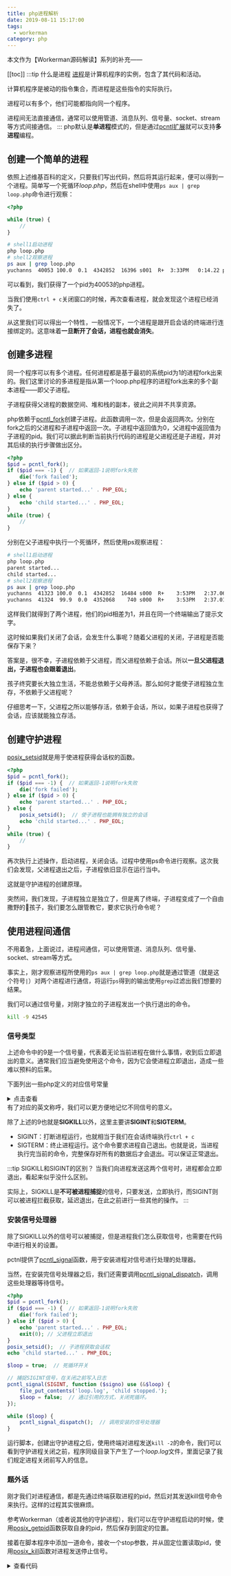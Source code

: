 ```yaml
---
title: php进程解析
date: 2019-08-11 15:17:00
tags:
  - workerman
category: php
---
```

本文作为【Workerman源码解读】系列的补充——
<!-- more -->
[[toc]]
:::tip 什么是进程
[进程](https://en.wikipedia.org/wiki/Process_(computing))是计算机程序的实例，包含了其代码和活动。

计算机程序是被动的指令集合，而进程是这些指令的实际执行。

进程可以有多个，他们可能都指向同一个程序。

进程间无法直接通信，通常可以使用管道、消息队列、信号量、socket、stream等方式间接通信。
:::
php默认是**单进程**模式的，但是通过[pcntl扩展](https://www.php.net/manual/zh/book.pcntl.php)就可以支持**多进程**编程。
## 创建一个简单的进程
依照上述维基百科的定义，只要我们写出代码，然后将其运行起来，便可以得到一个进程。简单写一个死循环*loop.php*，然后在shell中使用`ps aux | grep loop.php`命令进行观察：
```php
<?php

while (true) {
    //
}
```

```sh
# shell1启动进程
php loop.php
# shell2观察进程
ps aux | grep loop.php
yuchanns  40053 100.0  0.1  4342852  16396 s001  R+  3:33PM   0:14.22 php loop.php
```
可以看到，我们获得了一个pid为40053的php进程。

当我们使用`ctrl + c`关闭窗口的时候，再次查看进程，就会发现这个进程已经消失了。

从这里我们可以得出一个特性，一般情况下，一个进程是跟开启会话的终端进行连接绑定的。这意味着**一旦断开了会话，进程也就会消失**。

## 创建多进程
同一个程序可以有多个进程。任何进程都是基于最初的系统pid为1的进程fork出来的。我们这里讨论的多进程是指从第一个loop.php程序的进程fork出来的多个副本进程——即父子进程。

子进程获得父进程的数据空间、堆和栈的副本，彼此之间并不共享资源。

php依赖于[pcntl_fork](https://www.php.net/manual/zh/function.pcntl-fork.php)创建子进程。此函数调用一次，但是会返回两次。分别在fork之后的父进程和子进程中返回一次。子进程中返回值为0，父进程中返回值为子进程的pid。我们可以据此判断当前执行代码的进程是父进程还是子进程，并对其后续的执行步骤做出区分。
```php
<?php
$pid = pcntl_fork();
if ($pid === -1) {  // 如果返回-1说明fork失败
    die('fork failed');
} else if ($pid > 0) {
    echo 'parent started...' . PHP_EOL;
} else {
    echo 'child started...' . PHP_EOL;
}
while (true) {
    //
}
```
分别在父子进程中执行一个死循环，然后使用ps观察进程：
```sh
# shell1启动进程
php loop.php
parent started...
child started...
# shell2观察进程
ps aux | grep loop.php
yuchanns  41323 100.0  0.1  4342852  16484 s000  R+    3:53PM   2:37.06 php loop.php
yuchanns  41324  99.9  0.0  4352068    740 s000  R+    3:53PM   2:37.01 php loop.php
```
这样我们就得到了两个进程，他们的pid相差为1，并且在同一个终端输出了提示文字。

这时候如果我们关闭了会话，会发生什么事呢？随着父进程的关闭，子进程是否能保存下来？

答案是，很不幸，子进程依赖于父进程，而父进程依赖于会话。所以**一旦父进程退出，子进程也会跟着退出**。

孩子终究要长大独立生活，不能总依赖于父母养活。那么如何才能使子进程独立生存，不依赖于父进程呢？

仔细思考一下，父进程之所以能够存活，依赖于会话，所以，如果子进程也获得了会话，应该就能独立存活。

## 创建守护进程
[posix_setsid](https://www.php.net/manual/zh/function.posix-setsid.php)就是用于使进程获得会话权的函数。
```php
<?php
$pid = pcntl_fork();
if ($pid === -1) {  // 如果返回-1说明fork失败
    die('fork failed');
} else if ($pid > 0) {
    echo 'parent started...' . PHP_EOL;
} else {
    posix_setsid();  // 使子进程也能拥有独立的会话
    echo 'child started...' . PHP_EOL;
}
while (true) {
    //
}
```
再次执行上述操作，启动进程，关闭会话。过程中使用ps命令进行观察。这次我们会发现，父进程退出之后，子进程依旧显示在运行当中。

这就是守护进程的创建原理。

突然间，我们发现，子进程独立是独立了，但是离了终端，子进程变成了一个自由撒野的🐻孩子，我们要怎么跟管教它，要求它执行命令呢？

## 使用进程间通信
不用着急，上面说过，进程间通信，可以使用管道、消息队列、信号量、socket、stream等方式。

事实上，刚才观察进程所使用的`ps aux | grep loop.php`就是通过管道（就是这个符号`|`）对两个进程进行通信，将运行`ps`得到的输出使用`grep`过滤出我们想要的结果。

我们可以通过信号量，对刚才独立的子进程发出一个执行退出的命令。

```sh
kill -9 42545
```
### 信号类型
上述命令中的9是一个信号量，代表着无论当前进程在做什么事情，收到后立即退出的意义。通常我们应当避免使用这个命令，因为它会使进程立即退出，造成一些难以预料的后果。

下面列出一些php定义的对应信号常量
<details>
<summary>点击查看</summary>
```php
define ('WNOHANG', 1);
define ('WUNTRACED', 2);
define ('WCONTINUED', 16);
define ('SIG_IGN', 1);
define ('SIG_DFL', 0);
define ('SIG_ERR', -1);
define ('SIGHUP', 1);
define ('SIGINT', 2);
define ('SIGQUIT', 3);
define ('SIGILL', 4);
define ('SIGTRAP', 5);
define ('SIGABRT', 6);
define ('SIGIOT', 6);
define ('SIGBUS', 7);
define ('SIGFPE', 8);
define ('SIGKILL', 9);
define ('SIGUSR1', 10);
define ('SIGSEGV', 11);
define ('SIGUSR2', 12);
define ('SIGPIPE', 13);
define ('SIGALRM', 14);
define ('SIGTERM', 15);
define ('SIGSTKFLT', 16);
define ('SIGCLD', 17);
define ('SIGCHLD', 17);
define ('SIGCONT', 18);
define ('SIGSTOP', 19);
define ('SIGTSTP', 20);
define ('SIGTTIN', 21);
define ('SIGTTOU', 22);
define ('SIGURG', 23);
define ('SIGXCPU', 24);
define ('SIGXFSZ', 25);
define ('SIGVTALRM', 26);
define ('SIGPROF', 27);
define ('SIGWINCH', 28);
define ('SIGPOLL', 29);
define ('SIGIO', 29);
define ('SIGPWR', 30);
define ('SIGSYS', 31);
define ('SIGBABY', 31);
define ('PRIO_PGRP', 1);
define ('PRIO_USER', 2);
define ('PRIO_PROCESS', 0);
```
</details>
有了对应的英文称呼，我们可以更方便地记忆不同信号的意义。

除了上述的9也就是**SIGKILL**以外，这里主要讲**SIGINT**和**SIGTERM**。

* SIGINT：打断进程运行，也就相当于我们在会话终端执行`ctrl + c`
* SIGTERM：终止进程运行。这个命令要求进程自己退出。也就是说，当进程执行完当前的命令，完整保存好所有的数据后才会退出。可以保证正常退出。

:::tip SIGKILL和SIGINT的区别？
当我们向进程发送这两个信号时，进程都会立即退出，看起来似乎没什么区别。

实际上，SIGKILL是**不可被进程捕捉**的信号，只要发送，立即执行，而SIGINT则可以被进程拦截获取，延迟退出，在此之前进行一些其他的操作。
:::

### 安装信号处理器
除了SIGKILL以外的信号可以被捕捉，但是进程我们怎么获取信号，也需要在代码中进行相关的设置。

pctnl提供了[pcntl_signal](https://www.php.net/manual/zh/function.pcntl-signal.php)函数，用于安装进程对信号进行处理的处理器。

当然，在安装完信号处理器之后，我们还需要调用[pcntl_signal_dispatch](https://www.php.net/manual/zh/function.pcntl-signal-dispatch.php)，调用这些处理器等待信号。

```php
<?php
$pid = pcntl_fork();
if ($pid === -1) {  // 如果返回-1说明fork失败
    die('fork failed');
} else if ($pid > 0) {
    echo 'parent started...' . PHP_EOL;
    exit(0); // 父进程立即退出
}
posix_setsid();  // 子进程获取会话权
echo 'child started...' . PHP_EOL;

$loop = true;  // 死循环开关

// 捕捉SIGINT信号，在关闭之前写入日志
pcntl_signal(SIGINT, function ($signo) use (&$loop) {
    file_put_contents('loop.log', 'child stopped.');
    $loop = false;  // 通过引用的方式，关闭死循环。
});

while ($loop) {
    pcntl_signal_dispatch();  // 调用安装的信号处理器
}
```
运行脚本，创建出守护进程之后，使用终端对进程发送`kill -2`的命令，我们可以看到守护进程关闭之前，程序同级目录下产生了一个*loop.log*文件，里面记录了我们规定进程关闭前写入的信息。
### 题外话
刚才我们对进程通信，都是先通过终端获取进程的pid，然后对其发送kill信号命令来执行。这样的过程其实很麻烦。

参考Workerman（或者说其他的守护进程），我们可以在守护进程启动的时候，使用[posix_getpid](https://www.php.net/manual/zh/function.posix-getpid.php)函数获取自身的pid，然后保存到固定的位置。

接着在脚本程序中添加一道命令，接收一个stop参数，并从固定位置读取pid，使用[posix_kill](https://www.php.net/manual/zh/function.posix-kill.php)函数对进程发送停止信号。
<details>
<summary>查看代码</summary>
```php
<?php
$pidFile = 'loop.pid';

global $argv;  // 获取全局脚本变量

if (isset($argv[1]) && $argv[1] === 'stop') {  // 获取全局命令第二个参数
    $file_pid = file_get_contents($pidFile);
    if (!$file_pid) {  // 如果没有内容，说明进程未运行
        echo 'process is not run.' . PHP_EOL;
    } else {  // 对进程发出退出命令
        posix_kill($file_pid, SIGINT);
    }
    exit;
}
$pid = pcntl_fork();
if ($pid === -1) {  // 如果返回-1说明fork失败
    die('fork failed');
} else if ($pid > 0) {
    echo 'parent started...' . PHP_EOL;
    exit(0); // 父进程立即退出
}
posix_setsid();  // 子进程获取会话权
echo 'child started...' . PHP_EOL;


if (!is_file($pidFile)) {
    touch($pidFile);  // 如果pidFile不存在就创建
    chmod($pidFile, 0622);  // 并设置它的权限
}
$pid = posix_getpid();  // 获取pid
$fd = fopen('loop.pid', 'r');  // 获取loop.pid
if (!$fd || !flock($fd, LOCK_EX)) {  // 对资源文件进行独占锁，避免并发写入
    echo 'process already run.' . PHP_EOL;
    exit;
}
file_put_contents($pidFile, $pid);  // 将pid写入pidFile
flock($fd, LOCK_UN);  // 释放锁


$loop = true;  // 死循环开关

// 捕捉SIGINT信号，在关闭之前写入日志
pcntl_signal(SIGINT, function ($signo) use (&$loop, $pidFile) {
    file_put_contents('loop.log', '[' . date('Y-m-d H:i:s') . '] ' . 'child stopped.');
    @unlink($pidFile);  // 删除pidFile
    $loop = false;  // 通过引用的方式，关闭死循环。
});

while ($loop) {
    pcntl_signal_dispatch();
}
```
</details>

先后在shell中执行：
```sh
php src/loop.php
parent started...
child started...

php src/loop.php stop 
```
我们可以看到*loop.pid*创建又消失，进程也同步出现和消失。而*loop.log*则留下新的记录，表明进程来过又离去。

在代码中，使用[flock](https://www.php.net/manual/zh/function.flock.php)是为了对*loop.pid*进行独占性加锁，避免同时多道进程对其进行写入。一旦多个进程同时写入，就会发生阻塞。

## 总结
创建守护进程的步骤：首先创建出一个父进程，然后fork出子进程，接着设置子进程获取会话，最后退出父进程。子进程便成为了守护进程。

进程间可以通过信号进行通信，除了**SIGKILL**以外的信号可以被进程所捕获。捕获进程需要安装信号处理器，并在进程启动之后对处理器进行调用以等待信号的传入。